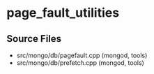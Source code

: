 # page\_fault\_utilities

## Source Files

- src/mongo/db/pagefault.cpp   (mongod, tools)
- src/mongo/db/prefetch.cpp   (mongod, tools)
